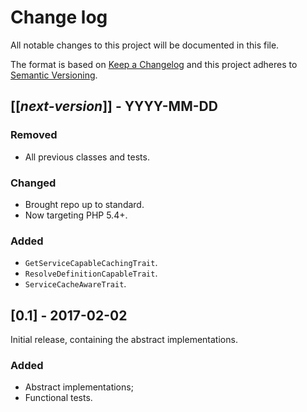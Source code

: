 # Change log
All notable changes to this project will be documented in this file.

The format is based on [Keep a Changelog](http://keepachangelog.com/)
and this project adheres to [Semantic Versioning](http://semver.org/).

## [[*next-version*]] - YYYY-MM-DD
### Removed
- All previous classes and tests.

### Changed
- Brought repo up to standard.
- Now targeting PHP 5.4+.

### Added
- `GetServiceCapableCachingTrait`.
- `ResolveDefinitionCapableTrait`.
- `ServiceCacheAwareTrait`.

## [0.1] - 2017-02-02
Initial release, containing the abstract implementations.

### Added
- Abstract implementations;
- Functional tests.

